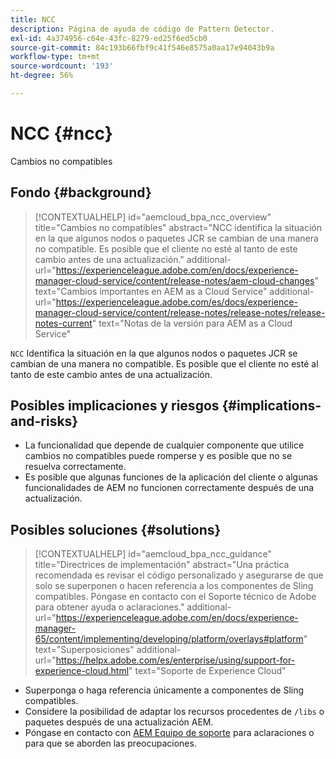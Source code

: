 ```yaml
---
title: NCC
description: Página de ayuda de código de Pattern Detector.
exl-id: 4a374956-c64e-43fc-8279-ed25f6ed5cb0
source-git-commit: 84c193b66fbf9c41f546e8575a0aa17e94043b9a
workflow-type: tm+mt
source-wordcount: '193'
ht-degree: 56%

---
```


# NCC {#ncc}

Cambios no compatibles

## Fondo {#background}

>[!CONTEXTUALHELP]
>id="aemcloud_bpa_ncc_overview"
>title="Cambios no compatibles"
>abstract="NCC identifica la situación en la que algunos nodos o paquetes JCR se cambian de una manera no compatible. Es posible que el cliente no esté al tanto de este cambio antes de una actualización."
>additional-url="https://experienceleague.adobe.com/en/docs/experience-manager-cloud-service/content/release-notes/aem-cloud-changes" text="Cambios importantes en AEM as a Cloud Service"
>additional-url="https://experienceleague.adobe.com/es/docs/experience-manager-cloud-service/content/release-notes/release-notes/release-notes-current" text="Notas de la versión para AEM as a Cloud Service"

`NCC`  Identifica la situación en la que algunos nodos o paquetes JCR se cambian de una manera no compatible. Es posible que el cliente no esté al tanto de este cambio antes de una actualización.

## Posibles implicaciones y riesgos {#implications-and-risks}

* La funcionalidad que depende de cualquier componente que utilice cambios no compatibles puede romperse y es posible que no se resuelva correctamente.
* Es posible que algunas funciones de la aplicación del cliente o algunas funcionalidades de AEM no funcionen correctamente después de una actualización.

## Posibles soluciones {#solutions}

>[!CONTEXTUALHELP]
>id="aemcloud_bpa_ncc_guidance"
>title="Directrices de implementación"
>abstract="Una práctica recomendada es revisar el código personalizado y asegurarse de que solo se superponen o hacen referencia a los componentes de Sling compatibles. Póngase en contacto con el Soporte técnico de Adobe para obtener ayuda o aclaraciones."
>additional-url="https://experienceleague.adobe.com/en/docs/experience-manager-65/content/implementing/developing/platform/overlays#platform" text="Superposiciones"
>additional-url="https://helpx.adobe.com/es/enterprise/using/support-for-experience-cloud.html" text="Soporte de Experience Cloud"

* Superponga o haga referencia únicamente a componentes de Sling compatibles.
* Considere la posibilidad de adaptar los recursos procedentes de `/libs` o paquetes después de una actualización AEM.
* Póngase en contacto con [AEM Equipo de soporte](https://helpx.adobe.com/es/enterprise/using/support-for-experience-cloud.html) para aclaraciones o para que se aborden las preocupaciones.
